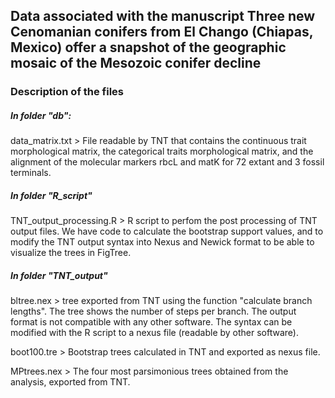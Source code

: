 ## Data associated with the manuscript __Three new Cenomanian conifers from El Chango (Chiapas, Mexico) offer a snapshot of the geographic mosaic of the Mesozoic conifer decline__

### Description of the files

##### In folder "db":

data_matrix.txt > File readable by TNT that contains the continuous trait morphological matrix, the categorical traits morphological matrix, and the alignment of the molecular markers rbcL and matK for 72 extant and 3 fossil terminals. 

##### In folder "R_script"

TNT_output_processing.R > R script to perfom the post processing of TNT output files. We have code to calculate the bootstrap support values, and to modify the TNT output syntax into Nexus and Newick format to be able to visualize the trees in FigTree.

##### In folder "TNT_output"

bltree.nex > tree exported from TNT using the function "calculate branch lengths". The tree shows the number of steps per branch. The output format is not compatible with any other software. The syntax can be modified with the R script to a nexus file (readable by other software).

boot100.tre > Bootstrap trees calculated in TNT and exported as nexus file.

MPtrees.nex > The four most parsimonious trees obtained from the analysis, exported from TNT.


